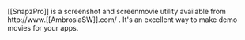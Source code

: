 [[SnapzPro]] is a screenshot and screenmovie utility available from http://www.[[AmbrosiaSW]].com/ .  It's an excellent way to make demo movies for your apps.